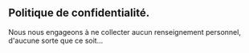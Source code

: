 ## Politique de confidentialit&eacute;.

Nous nous engageons &agrave; ne collecter aucun renseignement personnel, d'aucune sorte que ce soit...
